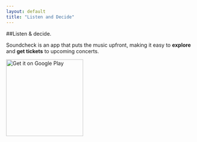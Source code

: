 ```yaml
---
layout: default
title: "Listen and Decide"
---
```


##Listen & decide.

Soundcheck is an app that puts the music upfront, making it easy to **explore** and **get tickets** to upcoming concerts.

<a href='https://play.google.com/store/apps/details?id=com.getsoundcheck&hl=en&utm_source=global_co&utm_medium=prtnr&utm_content=Mar2515&utm_campaign=PartBadge&pcampaignid=MKT-Other-global-all-co-prtnr-py-PartBadge-Mar2515-1'><img width="210px" alt='Get it on Google Play' src='https://play.google.com/intl/en_us/badges/images/generic/en_badge_web_generic.png'/></a>
